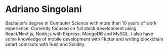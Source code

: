# Adriano Singolani

Bachelor's degree in Computer Science with more than 10 years of work experience. Currently focused on full stack development using React/Next.js, Node.js with Express, MongoDB and MySQL.
I also have some knowledge of mobile development with Flutter and writing blockchain smart contracts with Rust and Solidity.